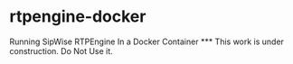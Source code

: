 # rtpengine-docker
Running SipWise RTPEngine In a Docker Container
*** This work is under construction. Do Not Use it.

